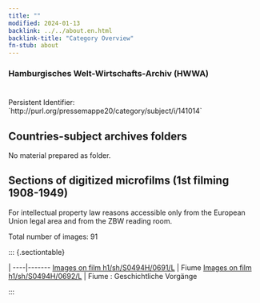 ```yaml
---
title: ""
modified: 2024-01-13
backlink: ../../about.en.html
backlink-title: "Category Overview"
fn-stub: about
---
```


### Hamburgisches Welt-Wirtschafts-Archiv (HWWA)

# 

<div class="hint">Persistent Identifier: `http://purl.org/pressemappe20/category/subject/i/141014`</div>







## Countries-subject archives folders





No material prepared as folder.



<a id="filmsections" />

## Sections of digitized microfilms (1st filming 1908-1949)

<p>For intellectual property law reasons accessible only from the European Union legal area and from the ZBW reading room.</p>



<p>Total number of images: 91</p>




::: {.sectiontable}

 | 
----|-------
<a class="btn" href="https://pm20.zbw.eu/film/h1/sh/S0494H/0691/L" rel="nofollow">Images on film h1/sh/S0494H/0691/L</a> | Fiume
<a class="btn" href="https://pm20.zbw.eu/film/h1/sh/S0494H/0692/L" rel="nofollow">Images on film h1/sh/S0494H/0692/L</a> | Fiume : Geschichtliche Vorgänge


:::
















